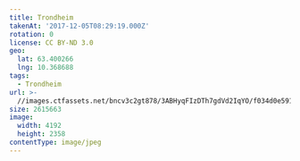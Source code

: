 ```yaml
---
title: Trondheim
takenAt: '2017-12-05T08:29:19.000Z'
rotation: 0
license: CC BY-ND 3.0
geo:
  lat: 63.400266
  lng: 10.368688
tags:
  - Trondheim
url: >-
  //images.ctfassets.net/bncv3c2gt878/3ABHyqFIzDTh7gdVd2IqYO/f034d0e591ca4ca91be1a10d307fc0a3/trondheim_23981535387_o
size: 2615663
image:
  width: 4192
  height: 2358
contentType: image/jpeg
---
```


